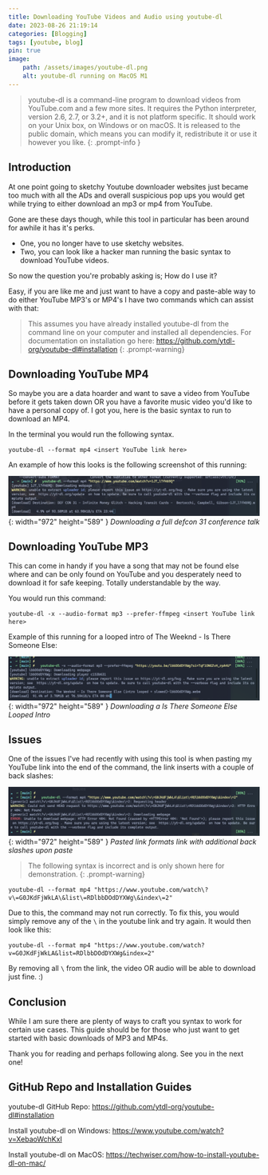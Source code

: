 ```yaml
---
title: Downloading YouTube Videos and Audio using youtube-dl
date: 2023-08-26 21:19:14
categories: [Blogging]
tags: [youtube, blog]
pin: true
image:
    path: /assets/images/youtube-dl.png
    alt: youtube-dl running on MacOS M1
---
```


> youtube-dl is a command-line program to download videos from YouTube.com and a few more sites. It requires the Python interpreter, version 2.6, 2.7, or 3.2+, and it is not platform specific. It should work on your Unix box, on Windows or on macOS. It is released to the public domain, which means you can modify it, redistribute it or use it however you like.
{: .prompt-info }

## Introduction

At one point going to sketchy Youtube downloader websites just became too much with all the ADs and overall suspicious pop ups you would get while trying to either download an mp3 or mp4 from YouTube. 

Gone are these days though, while this tool in particular has been around for awhile it has it's perks. 
 - One, you no longer have to use sketchy websites. 
 - Two, you can look like a hacker man running the basic syntax to download YouTube videos.

 So now the question you're probably asking is; How do I use it?

 Easy, if you are like me and just want to have a copy and paste-able way to do either YouTube MP3's or MP4's I have two commands which can assist with that: 

> This assumes you have already installed youtube-dl from the command line on your computer and installed all dependencies. For documentation on installation go here: https://github.com/ytdl-org/youtube-dl#installation 
{: .prompt-warning}

 
## Downloading YouTube MP4
 
 So maybe you are a data hoarder and want to save a video from YouTube before it gets taken down OR you have a favorite music video you'd like to have a personal copy of. I got you, here is the basic syntax to run to download an MP4. 

 In the terminal you would run the following syntax. 

 ```shell
 youtube-dl --format mp4 <insert YouTube link here> 
 ```
An example of how this looks is the following screenshot of this running: 

![Desktop View](/assets/images/youtube-dl.png){: width="972" height="589" }
_Downloading a full defcon 31 conference talk_

## Downloading YouTube MP3
This can come in handy if you have a song that may not be found else where and can be only found on YouTube and you desperately need to download it for safe keeping. Totally understandable by the way. 

You would run this command: 

```shell
youtube-dl -x --audio-format mp3 --prefer-ffmpeg <insert YouTube link here> 
```

Example of this running for a looped intro of The Weeknd - Is There Someone Else:

![Desktop View](/assets/images/youtube-dl-2.png){: width="972" height="589" }
_Downloading a Is There Someone Else Looped Intro_

## Issues
One of the issues I've had recently with using this tool is when pasting my YouTube link into the end of the command, the link inserts with a couple of back slashes:

![Desktop View](/assets/images/youtube-dl-3.png){: width="972" height="589" }
_Pasted link formats link with additional back slashes upon paste_

> The following syntax is incorrect and is only shown here for demonstration.
{: .prompt-warning}

```shell
youtube-dl --format mp4 "https://www.youtube.com/watch\?v\=G0JKdFjWkLA\&list\=RDlbbDOdDYXWg\&index\=2"
```

Due to this, the command may not run correctly. To fix this, you would simply remove any of the `\` in the youtube link and try again. It would then look like this:

```shell
youtube-dl --format mp4 "https://www.youtube.com/watch?v=G0JKdFjWkLA&list=RDlbbDOdDYXWg&index=2"
```

By removing all `\` from the link, the video OR audio will be able to download just fine. :)

## Conclusion
While I am sure there are plenty of ways to craft you syntax to work for certain use cases. This guide should be for those who just want to get started with basic downloads of MP3 and MP4s. 

Thank you for reading and perhaps following along. See you in the next one! 

## GitHub Repo and Installation Guides

youtube-dl GitHub Repo: https://github.com/ytdl-org/youtube-dl#installation

Install youtube-dl on Windows: https://www.youtube.com/watch?v=XebaoWchKxI

Install youtube-dl on MacOS: https://techwiser.com/how-to-install-youtube-dl-on-mac/
